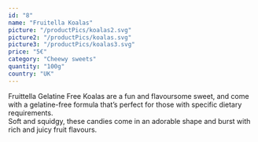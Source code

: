 ```yaml
---
id: "8"
name: "Fruitella Koalas"
picture: "/productPics/koalas2.svg"
picture2: "/productPics/koalas.svg"
picture3: "/productPics/koalas3.svg"
price: "5€"
category: "Cheewy sweets"
quantity: "100g"
country: "UK"
---
```

Fruittella Gelatine Free Koalas are a fun and flavoursome sweet, and come with a gelatine-free formula that’s perfect for those with specific dietary requirements.
<br>
Soft and squidgy, these candies come in an adorable shape and burst with rich and juicy fruit flavours.
